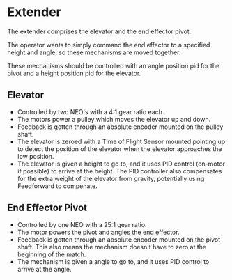 

# Extender

The extender comprises the elevator and the end effector pivot.

The operator wants to simply command the end effector to a specified height and angle, so these mechanisms are moved together.

These mechanisms should be controlled with an angle position pid for the pivot and a height position pid for the elevator.


## Elevator
- Controlled by two NEO's with a 4:1 gear ratio each.
- The motors power a pulley which moves the elevator up and down.
- Feedback is gotten through an absolute encoder mounted on the pulley shaft.
- The elevator is zeroed with a Time of Flight Sensor mounted pointing up to detect the position of the elevator when the elevator approaches the low position.
- The elevator is given a height to go to, and it uses PID control (on-motor if possible) to arrive at the height.  The PID controller also compensates for the extra weight of the elevator from gravity, potentially using Feedforward to compenate.

## End Effector Pivot
- Controlled by one NEO with a 25:1 gear ratio.
- The motor powers the pivot and angles the end effector.
- Feedback is gotten through an absolute encoder mounted on the pivot shaft.  This also means the mechanism doesn't have to zero at the beginning of the match.
- The mechanism is given a angle to go to, and it uses PID control to arrive at the angle.
